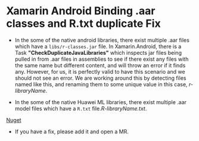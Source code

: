 # Xamarin Android Binding .aar classes and R.txt duplicate Fix

- In the some of the native android libraries, there exist multiple .aar files which have a `libs/r-classes.jar` file.
  In Xamarin.Android, there is a Task **"CheckDuplicateJavaLibraries"** which inspects jar files being pulled in from .aar files
  in assemblies to see if there exist any files with the same name but different content, and will throw an error if it finds any.
  However, for us, it is perfectly valid to have this scenario and we should not see an error.
  We are working around this by detecting files named like this, and renaming them to some unique value
  in this case, *r-libraryName*.

- In the some of the native Huawei ML libraries, there exist multiple .aar model files which have a `R.txt` file.*R-libraryName.txt*.

[Nuget](https://www.nuget.org/packages/Xamarin.FixAars/1.0.0) 

- If you have a fix, please add it and open a MR. 
